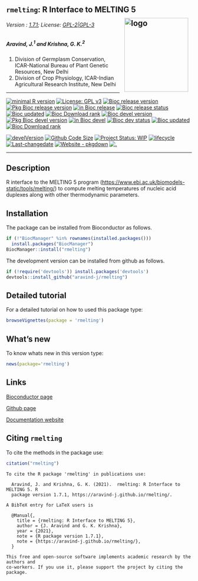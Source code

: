 
## `rmelting`: R Interface to MELTING 5 <img src="https://raw.githubusercontent.com/aravind-j/rmelting/master/inst/extdata/rmelting.png" align="right" alt="logo" width="173" height = "200" style = "padding: 10px; border: none; float: right;">

###### Version : [1.7.1](https://aravind-j.github.io/rmelting/); License: [GPL-2\|GPL-3](https://www.r-project.org/Licenses/)

##### *Aravind, J.<sup>1</sup> and Krishna, G. K.<sup>2</sup>*

1.  Division of Germplasm Conservation, ICAR-National Bureau of Plant
    Genetic Resources, New Delhi
2.  Division of Crop Physiology, ICAR-Indian Agricultural Research
    Institute, New Delhi

------------------------------------------------------------------------

[![minimal R
version](https://img.shields.io/badge/R%3E%3D-3.6-6666ff.svg)](https://cran.r-project.org/)
[![License: GPL
v3](https://img.shields.io/badge/License-GPL%20v3-blue.svg)](https://www.gnu.org/licenses/gpl-3.0)
[![Bioc release
version](https://raw.githubusercontent.com/aravind-j/rmelting/master/badges/bcr_badge.svg)](https://bioconductor.org/install/)
[![Pkg Bioc release
version](https://raw.githubusercontent.com/aravind-j/rmelting/master/badges/pkgr_badge.svg)](https://bioconductor.org/packages/release/bioc/html/rmelting.html)
[![in Bioc
release](https://bioconductor.org/shields/years-in-bioc/rmelting.svg)](https://bioconductor.org/packages/release/bioc/html/rmelting.html#since)
[![Bioc release
status](https://bioconductor.org/shields/build/release/bioc/rmelting.svg)](http://bioconductor.org/checkResults/release/bioc-LATEST/rmelting/)
[![Bioc
updated](https://bioconductor.org/shields/lastcommit/release/bioc/rmelting.svg)](http://bioconductor.org/checkResults/release/bioc-LATEST/rmelting/)
[![Bioc Download
rank](https://bioconductor.org/shields/downloads/release/rmelting.svg)](http://bioconductor.org/packages/stats/bioc/rmelting/)
[![Bioc devel
version](https://raw.githubusercontent.com/aravind-j/rmelting/master/badges/bcd_badge.svg)](https://bioconductor.org/install/)
[![Pkg Bioc devel
version](https://raw.githubusercontent.com/aravind-j/rmelting/master/badges/pkgd_badge.svg)](https://bioconductor.org/packages/devel/bioc/html/rmelting.html)
[![in Bioc
devel](https://bioconductor.org/shields/years-in-bioc/rmelting.svg)](https://bioconductor.org/packages/devel/bioc/html/rmelting.html#since)
[![Bioc dev
status](https://bioconductor.org/shields/build/devel/bioc/rmelting.svg)](http://bioconductor.org/checkResults/devel/bioc-LATEST/rmelting/)
[![Bioc
updated](https://bioconductor.org/shields/lastcommit/devel/bioc/rmelting.svg)](http://bioconductor.org/checkResults/devel/bioc-LATEST/rmelting/)
[![Bioc Download
rank](https://bioconductor.org/shields/downloads/devel/rmelting.svg)](http://bioconductor.org/packages/stats/bioc/rmelting/)

[![develVersion](https://img.shields.io/badge/devel%20version-1.7.1-orange.svg)](https://github.com/aravind-j/rmelting)
[![Github Code
Size](https://img.shields.io/github/languages/code-size/aravind-j/rmelting.svg)](https://github.com/aravind-j/rmelting)
[![Project Status:
WIP](https://www.repostatus.org/badges/latest/active.svg)](https://www.repostatus.org/#active)
[![lifecycle](https://img.shields.io/badge/lifecycle-stable-brightgreen.svg)](https://lifecycle.r-lib.org/articles/stages.html#stable)
[![Last-changedate](https://img.shields.io/badge/last%20change-2021--03--04-yellowgreen.svg)](/commits/master)
[![Website -
pkgdown](https://img.shields.io/website-up-down-green-red/https/aravind-j.github.io/rmelting.svg)](https://aravind-j.github.io/rmelting/)
[![.](https://pro-pulsar-193905.appspot.com/UA-116683292-1/welcome-page)](https://github.com/aravind-j/google-analytics-beacon)
<!-- [![GitHub Download Count](https://github-basic-badges.herokuapp.com/downloads/aravind-j/rmelting/total.svg)] -->
<!-- [![Rdoc](http://www.rdocumentation.org/badges/version/rmelting)](http://www.rdocumentation.org/packages/rmelting) -->
<!-- [![Zenodo DOI](https://zenodo.org/badge/DOI/10.5281/zenodo.841963.svg)](https://doi.org/10.5281/zenodo.841963) -->
<!-- [![](https://bioconductor.org/images/shields/availability/unknown-build.svg)](https://bioconductor.org/packages/devel/bioc/html/rmelting.html#archives) -->
<!-- [[![CRAN_Status_Badge](https://www.r-pkg.org/badges/version-last-release/rmelting)](https://cran.r-project.org/package=rmelting) -->
<!-- [![rstudio mirror downloads](https://cranlogs.r-pkg.org/badges/grand-total/rmelting?color=green)](https://CRAN.R-project.org/package=rmelting) -->
<!-- [![packageversion](https://img.shields.io/badge/Package%20version-0.2.3.3-orange.svg)](https://github.com/aravind-j/rmelting) -->

------------------------------------------------------------------------

## Description

R interface to the MELTING 5 program
(<https://www.ebi.ac.uk/biomodels-static/tools/melting/>) to compute
melting temperatures of nucleic acid duplexes along with other
thermodynamic parameters.

## Installation

The package can be installed from Bioconductor as follows.

``` r
if (!"BiocManager" %in% rownames(installed.packages())) 
  install.packages("BiocManager")
BiocManager::install("rmelting")
```

The development version can be installed from github as follows.

``` r
if (!require('devtools')) install.packages('devtools')
devtools::install_github("aravind-j/rmelting")
```

## Detailed tutorial

For a detailed tutorial on how to used this package type:

``` r
browseVignettes(package = 'rmelting')
```

## What’s new

To know whats new in this version type:

``` r
news(package='rmelting')
```

## Links

[Bioconductor page](https://doi.org/doi:10.18129/B9.bioc.rmelting)

[Github page](https://github.com/aravind-j/rmelting)

[Documentation website](https://aravind-j.github.io/rmelting/)

<!-- [Zenodo DOI](https://doi.org/10.5281/zenodo.1219630) -->

## Citing `rmelting`

To cite the methods in the package use:

``` r
citation("rmelting")
```


    To cite the R package 'rmelting' in publications use:

      Aravind, J. and Krishna, G. K. (2021).  rmelting: R Interface to MELTING 5. R
      package version 1.7.1, https://aravind-j.github.io/rmelting/.

    A BibTeX entry for LaTeX users is

      @Manual{,
        title = {rmelting: R Interface to MELTING 5},
        author = {J. Aravind and G. K. Krishna},
        year = {2021},
        note = {R package version 1.7.1},
        note = {https://aravind-j.github.io/rmelting/},
      }

    This free and open-source software implements academic research by the authors and
    co-workers. If you use it, please support the project by citing the package.
